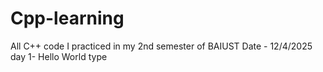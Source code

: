 # Cpp-learning
All C++ code I practiced in my 2nd semester of BAIUST
Date - 12/4/2025
day 1- Hello World type
